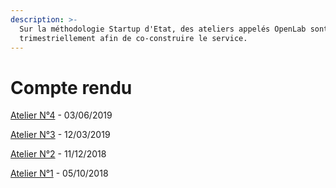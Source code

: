 ```yaml
---
description: >-
  Sur la méthodologie Startup d'Etat, des ateliers appelés OpenLab sont réalisés
  trimestriellement afin de co-construire le service.
---
```


# Compte rendu

[Atelier N°4](https://framadrop.org/r/9bMMHRnxlS#O1U5XXeWVTKEBuZpynFHa3XVzZTzzHyfJRAOUojDw2Q=) - 03/06/2019

[Atelier N°3](https://drive.google.com/file/d/1F3kQicjOZ1Mhqvwz9EOBYmawMH2iWd9e/view?usp=sharing) - 12/03/2019

[Atelier N°2](https://drive.google.com/file/d/1DR-Imgkbxvd_B2g0qozg5i-Mfzxte2W2/view?usp=sharing) - 11/12/2018

[Atelier N°1](https://drive.google.com/file/d/1Dx4B0ipOxodHnxVnNYRx3O3N2ot3_vgk/view?usp=sharing) - 05/10/2018

